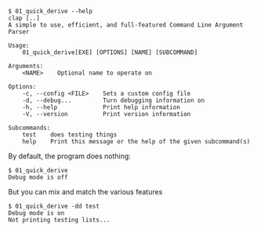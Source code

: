 ```console
$ 01_quick_derive --help
clap [..]
A simple to use, efficient, and full-featured Command Line Argument Parser

Usage:
    01_quick_derive[EXE] [OPTIONS] [NAME] [SUBCOMMAND]

Arguments:
    <NAME>    Optional name to operate on

Options:
    -c, --config <FILE>    Sets a custom config file
    -d, --debug...         Turn debugging information on
    -h, --help             Print help information
    -V, --version          Print version information

Subcommands:
    test    does testing things
    help    Print this message or the help of the given subcommand(s)

```

By default, the program does nothing:
```console
$ 01_quick_derive
Debug mode is off

```

But you can mix and match the various features
```console
$ 01_quick_derive -dd test
Debug mode is on
Not printing testing lists...

```
